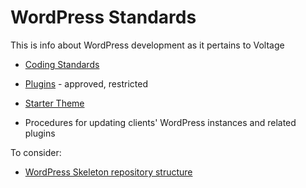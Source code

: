 # WordPress Standards

This is info about WordPress development as it pertains to Voltage

- [Coding Standards](../../coding-standards/php/)
- [Plugins](plugins.md) - approved, restricted
- [Starter Theme](https://github.com/voltagead/faraday-cage)

- Procedures for updating clients' WordPress instances and related plugins

To consider:
- [WordPress Skeleton repository structure](https://github.com/markjaquith/WordPress-Skeleton)
